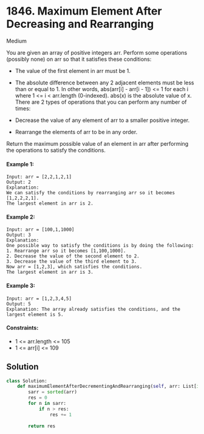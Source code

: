 # 1846. Maximum Element After Decreasing and Rearranging

Medium

You are given an array of positive integers arr. Perform some operations (possibly none) on arr so that it satisfies these conditions:

- The value of the first element in arr must be 1.
- The absolute difference between any 2 adjacent elements must be less than or equal to 1. In other words, abs(arr[i] - arr[i - 1]) <= 1 for each i where 1 <= i < arr.length (0-indexed). abs(x) is the absolute value of x.
There are 2 types of operations that you can perform any number of times:

- Decrease the value of any element of arr to a smaller positive integer.
- Rearrange the elements of arr to be in any order.

Return the maximum possible value of an element in arr after performing the operations to satisfy the conditions.

#### Example 1:
```
Input: arr = [2,2,1,2,1]
Output: 2
Explanation: 
We can satisfy the conditions by rearranging arr so it becomes [1,2,2,2,1].
The largest element in arr is 2.
```

#### Example 2:

```
Input: arr = [100,1,1000]
Output: 3
Explanation: 
One possible way to satisfy the conditions is by doing the following:
1. Rearrange arr so it becomes [1,100,1000].
2. Decrease the value of the second element to 2.
3. Decrease the value of the third element to 3.
Now arr = [1,2,3], which satisfies the conditions.
The largest element in arr is 3.
```

#### Example 3:

```
Input: arr = [1,2,3,4,5]
Output: 5
Explanation: The array already satisfies the conditions, and the largest element is 5.
```

#### Constraints:

- 1 <= arr.length <= 105
- 1 <= arr[i] <= 109

## Solution

```python
class Solution:
    def maximumElementAfterDecrementingAndRearranging(self, arr: List[int]) -> int:
        sarr = sorted(arr)
        res = 0
        for n in sarr:
            if n > res:
                res += 1
        
        return res
```
